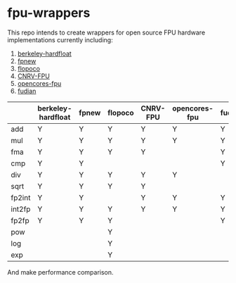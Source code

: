 # fpu-wrappers

This repo intends to create wrappers for open source FPU hardware implementations currently including:

1. [berkeley-hardfloat](https://github.com/ucb-bar/berkeley-hardfloat)
2. [fpnew](https://github.com/pulp-platform/fpnew)
3. [flopoco](http://flopoco.gforge.inria.fr/)
4. [CNRV-FPU](https://github.com/cnrv/CNRV-FPU)
5. [opencores-fpu](https://github.com/jiegec/opencores-fpu)
6. [fudian](https://github.com/OpenXiangShan/fudian)

|        | berkeley-hardfloat | fpnew | flopoco | CNRV-FPU | opencores-fpu | fudian |
| ------ | ------------------ | ----- | ------- | -------- | ------------- | ------ |
| add    | Y                  | Y     | Y       | Y        | Y             | Y      |
| mul    | Y                  | Y     | Y       | Y        | Y             | Y      |
| fma    | Y                  | Y     | Y       | Y        |               | Y      |
| cmp    | Y                  | Y     |         |          |               | Y      |
| div    | Y                  | Y     | Y       | Y        | Y             |        |
| sqrt   | Y                  | Y     | Y       | Y        |               |        |
| fp2int | Y                  | Y     |         | Y        | Y             | Y      |
| int2fp | Y                  | Y     | Y       | Y        | Y             | Y      |
| fp2fp  | Y                  | Y     | Y       |          |               | Y      |
| pow    |                    |       | Y       |          |               |        |
| log    |                    |       | Y       |          |               |        |
| exp    |                    |       | Y       |          |               |        |

And make performance comparison.